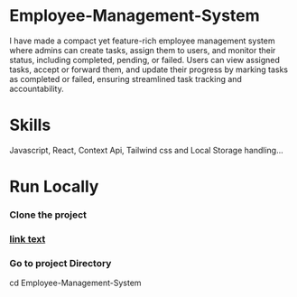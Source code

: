 # Employee-Management-System

<p>
  I have made a compact yet feature-rich employee management system where admins can create tasks, assign them to users, and monitor their status, including completed, pending, or failed. Users can view assigned tasks, accept or forward them, and update their progress by marking tasks as completed or failed, ensuring streamlined task tracking and accountability.


</p>

<h1> Skills</h1>
<p>Javascript, React, Context Api, Tailwind css and Local Storage handling...</p>
<h1>
  Run Locally
</h1>
<h3>Clone the project<h3/>
<a href="  https://github.com/malhotraarshdeepsingh/Employee-Management-System">link text</a>

<h3>Go to project Directory</h3>
  cd Employee-Management-System

